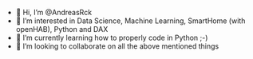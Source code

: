 - 👋 Hi, I’m @AndreasRck
- 👀 I’m interested in Data Science, Machine Learning, SmartHome (with openHAB), Python and DAX
- 🌱 I’m currently learning how to properly code in Python ;-)
- 💞️ I’m looking to collaborate on all the above mentioned things

<!---
AndreasRck/AndreasRck is a ✨ special ✨ repository because its `README.md` (this file) appears on your GitHub profile.
You can click the Preview link to take a look at your changes.
--->
